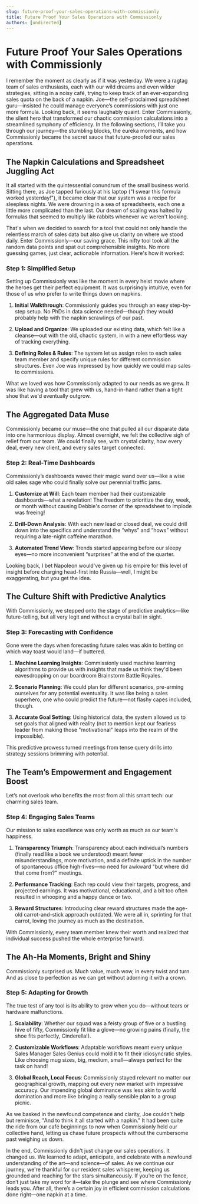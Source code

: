 ```yaml
---
slug: future-proof-your-sales-operations-with-commissionly
title: Future Proof Your Sales Operations with Commissionly
authors: [undirected]
---
```



# Future Proof Your Sales Operations with Commissionly

I remember the moment as clearly as if it was yesterday. We were a ragtag team of sales enthusiasts, each with our wild dreams and even wilder strategies, sitting in a noisy café, trying to keep track of an ever-expanding sales quota on the back of a napkin. Joe—the self-proclaimed spreadsheet guru—insisted he could manage everyone’s commissions with just one more formula. Looking back, it seems laughably quaint. Enter Commissionly, the silent hero that transformed our chaotic commission calculations into a streamlined symphony of efficiency. In the following sections, I’ll take you through our journey—the stumbling blocks, the eureka moments, and how Commissionly became the secret sauce that future-proofed our sales operations.

## The Napkin Calculations and Spreadsheet Juggling Act

It all started with the quintessential conundrum of the small business world. Sitting there, as Joe tapped furiously at his laptop ("I swear this formula worked yesterday!"), it became clear that our system was a recipe for sleepless nights. We were drowning in a sea of spreadsheets, each one a little more complicated than the last. Our dream of scaling was halted by formulas that seemed to multiply like rabbits whenever we weren't looking.

That's when we decided to search for a tool that could not only handle the relentless march of sales data but also give us clarity on where we stood daily. Enter Commissionly—our saving grace. This nifty tool took all the random data points and spat out comprehensible insights. No more guessing games, just clear, actionable information. Here's how it worked:

### Step 1: Simplified Setup

Setting up Commissionly was like the moment in every heist movie where the heroes get their perfect equipment. It was surprisingly intuitive, even for those of us who prefer to write things down on napkins. 

1. **Initial Walkthrough**: Commissionly guides you through an easy step-by-step setup. No PhDs in data science needed—though they would probably help with the napkin scrawlings of our past.
   
2. **Upload and Organize**: We uploaded our existing data, which felt like a cleanse—out with the old, chaotic system, in with a new effortless way of tracking everything. 

3. **Defining Roles & Rules**: The system let us assign roles to each sales team member and specify unique rules for different commission structures. Even Joe was impressed by how quickly we could map sales to commissions.

What we loved was how Commissionly adapted to our needs as we grew. It was like having a tool that grew with us, hand-in-hand rather than a tight shoe that we'd eventually outgrow.

## The Aggregated Data Muse

Commissionly became our muse—the one that pulled all our disparate data into one harmonious display. Almost overnight, we felt the collective sigh of relief from our team. We could finally see, with crystal clarity, how every deal, every new client, and every sales target connected. 

### Step 2: Real-Time Dashboards

Commissionly’s dashboards waved their magic wand over us—like a wise old sales sage who could finally solve our perennial traffic jams. 

1. **Customize at Will**: Each team member had their customizable dashboards—what a revelation! The freedom to prioritize the day, week, or month without causing Debbie's corner of the spreadsheet to implode was freeing! 

2. **Drill-Down Analysis**: With each new lead or closed deal, we could drill down into the specifics and understand the “whys” and “hows” without requiring a late-night caffeine marathon.

3. **Automated Trend View**: Trends started appearing before our sleepy eyes—no more inconvenient “surprises” at the end of the quarter. 

Looking back, I bet Napoleon would've given up his empire for this level of insight before charging head-first into Russia—well, I might be exaggerating, but you get the idea.

## The Culture Shift with Predictive Analytics

With Commissionly, we stepped onto the stage of predictive analytics—like future-telling, but all very legit and without a crystal ball in sight. 

### Step 3: Forecasting with Confidence

Gone were the days when forecasting future sales was akin to betting on which way toast would land—if buttered.

1. **Machine Learning Insights**: Commissionly used machine learning algorithms to provide us with insights that made us think they'd been eavesdropping on our boardroom Brainstorm Battle Royales. 

2. **Scenario Planning**: We could plan for different scenarios, pre-arming ourselves for any potential eventuality. It was like being a sales superhero, one who could predict the future—not flashy capes included, though.

3. **Accurate Goal Setting**: Using historical data, the system allowed us to set goals that aligned with reality (not to mention kept our fearless leader from making those "motivational" leaps into the realm of the impossible). 

This predictive prowess turned meetings from tense query drills into strategy sessions brimming with potential.

## The Team’s Empowerment and Engagement Boost

Let’s not overlook who benefits the most from all this smart tech: our charming sales team. 

### Step 4: Engaging Sales Teams

Our mission to sales excellence was only worth as much as our team's happiness.

1. **Transparency Triumph**: Transparency about each individual’s numbers (finally read like a book we understood) meant fewer misunderstandings, more motivation, and a definite uptick in the number of spontaneous office high-fives—no need for awkward "but where did that come from?" meetings.

2. **Performance Tracking**: Each rep could view their targets, progress, and projected earnings. It was motivational, educational, and a bit too often resulted in whooping and a happy dance or two.

3. **Reward Structures**: Introducing clear reward structures made the age-old carrot-and-stick approach outdated. We were all in, sprinting for that carrot, loving the journey as much as the destination.

With Commissionly, every team member knew their worth and realized that individual success pushed the whole enterprise forward. 

## The Ah-Ha Moments, Bright and Shiny

Commissionly surprised us. Much value, much wow, in every twist and turn. And as close to perfection as we can get without adorning it with a crown.

### Step 5: Adapting for Growth

The true test of any tool is its ability to grow when you do—without tears or hardware malfunctions.

1. **Scalability**: Whether our squad was a feisty group of five or a bustling hive of fifty, Commissionly fit like a glove—no growing pains (finally, the shoe fits perfectly, Cinderella!).

2. **Customizable Workflows**: Adaptable workflows meant every unique Sales Manager Sales Genius could mold it to fit their idiosyncratic styles. Like choosing mug sizes, big, medium, small—always perfect for the task on hand!

3. **Global Reach, Local Focus**: Commissionly stayed relevant no matter our geographical growth, mapping out every new market with impressive accuracy. Our impending global dominance was less akin to world domination and more like bringing a really sensible plan to a group picnic.

As we basked in the newfound competence and clarity, Joe couldn't help but reminisce, "And to think it all started with a napkin." It had been quite the ride from our café beginnings to now when Commissionly held our collective hand, letting us chase future prospects without the cumbersome past weighing us down.

In the end, Commissionly didn't just change our sales operations. It changed us. We learned to adapt, anticipate, and celebrate with a newfound understanding of the art—and science—of sales. As we continue our journey, we're thankful for our resident sales whisperer, keeping us grounded and reaching for the stars simultaneously. If you’re on the fence, don’t just take my word for it—take the plunge and see where Commissionly leads you. After all, there’s a certain joy in efficient commission calculations done right—one napkin at a time.